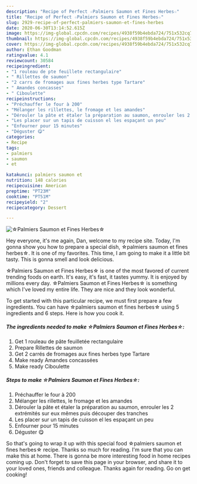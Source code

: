```yaml
---
description: "Recipe of Perfect ☆Palmiers Saumon et Fines Herbes☆"
title: "Recipe of Perfect ☆Palmiers Saumon et Fines Herbes☆"
slug: 2929-recipe-of-perfect-palmiers-saumon-et-fines-herbes
date: 2020-06-30T13:14:52.615Z
image: https://img-global.cpcdn.com/recipes/4938f59b4ebda724/751x532cq70/☆palmiers-saumon-et-fines-herbes☆-photo-principale-de-la-recette.jpg
thumbnail: https://img-global.cpcdn.com/recipes/4938f59b4ebda724/751x532cq70/☆palmiers-saumon-et-fines-herbes☆-photo-principale-de-la-recette.jpg
cover: https://img-global.cpcdn.com/recipes/4938f59b4ebda724/751x532cq70/☆palmiers-saumon-et-fines-herbes☆-photo-principale-de-la-recette.jpg
author: Ethan Goodman
ratingvalue: 4.1
reviewcount: 30584
recipeingredient:
- "1 rouleau de pte feuillete rectangulaire"
- " Rillettes de saumon"
- "2 carrs de fromages aux fines herbes type Tartare"
- " Amandes concasses"
- " Ciboulette"
recipeinstructions:
- "Préchauffer le four à 200"
- "Mélanger les rillettes, le fromage et les amandes"
- "Dérouler la pâte et étaler la préparation au saumon, enrouler les 2 extrémités sur eux mêmes puis découper des tranches"
- "Les placer sur un tapis de cuisson el les espaçant un peu"
- "Enfourner pour 15 minutes"
- "Déguster 😋"
categories:
- Recipe
tags:
- palmiers
- saumon
- et

katakunci: palmiers saumon et 
nutrition: 148 calories
recipecuisine: American
preptime: "PT23M"
cooktime: "PT51M"
recipeyield: "2"
recipecategory: Dessert

---
```



![☆Palmiers Saumon et Fines Herbes☆](https://img-global.cpcdn.com/recipes/4938f59b4ebda724/751x532cq70/☆palmiers-saumon-et-fines-herbes☆-photo-principale-de-la-recette.jpg)

Hey everyone, it's me again, Dan, welcome to my recipe site. Today, I'm gonna show you how to prepare a special dish, ☆palmiers saumon et fines herbes☆. It is one of my favorites. This time, I am going to make it a little bit tasty. This is gonna smell and look delicious.

☆Palmiers Saumon et Fines Herbes☆ is one of the most favored of current trending foods on earth. It's easy, it's fast, it tastes yummy. It is enjoyed by millions every day. ☆Palmiers Saumon et Fines Herbes☆ is something which I've loved my entire life. They are nice and they look wonderful.




To get started with this particular recipe, we must first prepare a few ingredients. You can have ☆palmiers saumon et fines herbes☆ using 5 ingredients and 6 steps. Here is how you cook it.

<!--inarticleads1-->

##### The ingredients needed to make ☆Palmiers Saumon et Fines Herbes☆:

1. Get 1 rouleau de pâte feuilletée rectangulaire
1. Prepare  Rillettes de saumon
1. Get 2 carrés de fromages aux fines herbes type Tartare
1. Make ready  Amandes concassées
1. Make ready  Ciboulette




<!--inarticleads2-->

##### Steps to make ☆Palmiers Saumon et Fines Herbes☆:

1. Préchauffer le four à 200
1. Mélanger les rillettes, le fromage et les amandes
1. Dérouler la pâte et étaler la préparation au saumon, enrouler les 2 extrémités sur eux mêmes puis découper des tranches
1. Les placer sur un tapis de cuisson el les espaçant un peu
1. Enfourner pour 15 minutes
1. Déguster 😋




So that's going to wrap it up with this special food ☆palmiers saumon et fines herbes☆ recipe. Thanks so much for reading. I'm sure that you can make this at home. There is gonna be more interesting food in home recipes coming up. Don't forget to save this page in your browser, and share it to your loved ones, friends and colleague. Thanks again for reading. Go on get cooking!

